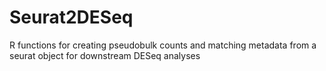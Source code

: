 # Seurat2DESeq
R functions for creating pseudobulk counts and matching metadata from a seurat object for downstream DESeq analyses
